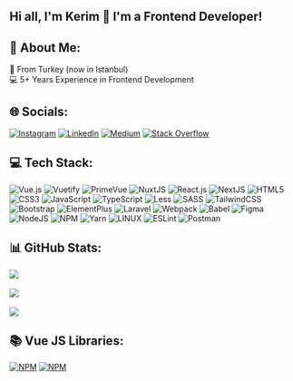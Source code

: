 ## Hi all, I'm Kerim 👋 I'm a Frontend Developer!

## 💫 About Me:
📍 From Turkey (now in Istanbul)
<br>
💻 5+ Years Experience in Frontend Development


## 🌐 Socials:
[![Instagram](https://img.shields.io/badge/Instagram-%23E4405F.svg?style=for-the-badge&logo=Instagram&logoColor=white)](https://instagram.com/_bearim_) 
[![LinkedIn](https://img.shields.io/badge/LinkedIn-%230077B5.svg?style=for-the-badge&logo=linkedin&logoColor=white)](https://www.linkedin.com/in/kerim-kuscu/)
[![Medium](https://img.shields.io/badge/Medium-000.svg?style=for-the-badge&logo=medium&logoColor=white)](https://medium.com/@kerimkuscu95)
[![Stack Overflow](https://img.shields.io/badge/stack%20overflow-fff.svg?style=for-the-badge&logo=stackoverflow&logoColor=orange)](https://stackoverflow.com/users/11022585/kerim-ku%c5%9fcu)


## 💻 Tech Stack:
![Vue.js](https://img.shields.io/badge/vuejs-%2335495e.svg?style=for-the-badge&logo=vuedotjs&logoColor=%234FC08D)
![Vuetify](https://img.shields.io/badge/Vuetify-1867C0?style=for-the-badge&logo=vuetify&logoColor=AEDDFF)
![PrimeVue](https://img.shields.io/badge/primevue-%234FC08D.svg?style=for-the-badge&logo=PrimeNG&logoColor=white)
![NuxtJS](https://img.shields.io/badge/Nuxt-black?style=for-the-badge&logo=nuxt.js&logoColor=white)
![React.js](https://img.shields.io/badge/reactjs-%2335495e.svg?style=for-the-badge&logo=react&logoColor=#61DAFB)
![NextJS](https://img.shields.io/badge/Next-black?style=for-the-badge&logo=next.js&logoColor=white)
![HTML5](https://img.shields.io/badge/html5-%23E34F26.svg?style=for-the-badge&logo=html5&logoColor=white) 
![CSS3](https://img.shields.io/badge/css3-%231572B6.svg?style=for-the-badge&logo=css3&logoColor=white) 
![JavaScript](https://img.shields.io/badge/javascript-%23323330.svg?style=for-the-badge&logo=javascript&logoColor=%23F7DF1E) 
![TypeScript](https://img.shields.io/badge/typescript-3178C6.svg?style=for-the-badge&logo=typescript&logoColor=white)
![Less](https://img.shields.io/badge/less-2B4C80?style=for-the-badge&logo=less&logoColor=white) 
![SASS](https://img.shields.io/badge/SASS-hotpink.svg?style=for-the-badge&logo=SASS&logoColor=white)
![TailwindCSS](https://img.shields.io/badge/tailwindcss-%2338B2AC.svg?style=for-the-badge&logo=tailwind-css&logoColor=white)
![Bootstrap](https://img.shields.io/badge/bootstrap-7952B3?style=for-the-badge&logo=bootstrap&logoColor=white)
![ElementPlus](https://img.shields.io/badge/elementplus-3f9eff?style=for-the-badge&logo=element&logoColor=fff)
![Laravel](https://img.shields.io/badge/laravel-FF2D20?style=for-the-badge&logo=laravel&logoColor=white)
![Webpack](https://img.shields.io/badge/webpack-%238DD6F9.svg?style=for-the-badge&logo=webpack&logoColor=black) 
![Babel](https://img.shields.io/badge/Babel-F9DC3e?style=for-the-badge&logo=babel&logoColor=black)
![Figma](https://img.shields.io/badge/figma-%23F24E1E.svg?style=for-the-badge&logo=figma&logoColor=white) 
![NodeJS](https://img.shields.io/badge/node.js-6DA55F?style=for-the-badge&logo=node.js&logoColor=white) 
![NPM](https://img.shields.io/badge/NPM-%23000000.svg?style=for-the-badge&logo=npm&logoColor=white) 
![Yarn](https://img.shields.io/badge/yarn-%232C8EBB.svg?style=for-the-badge&logo=yarn&logoColor=white) 
![LINUX](https://img.shields.io/badge/Linux-FCC624?style=for-the-badge&logo=linux&logoColor=black) 
![ESLint](https://img.shields.io/badge/ESLint-4B3263?style=for-the-badge&logo=eslint&logoColor=white)
![Postman](https://img.shields.io/badge/Postman-FF6C37?style=for-the-badge&logo=postman&logoColor=white)


## 📊 GitHub Stats:
![](https://github-readme-stats.vercel.app/api?username=kerimkuscu&theme=vue-dark&show_icons=true&hide_border=true&include_all_commits=true&count_private=true)<br/><br/>
![](https://github-readme-streak-stats.herokuapp.com/?user=kerimkuscu&theme=vue-dark&hide_border=true)<br/><br/>
![](https://github-readme-stats.vercel.app/api/top-langs/?username=kerimkuscu&theme=vue-dark&hide_border=true&include_all_commits=true&count_private=true&layout=compact)

## 📚 Vue JS Libraries:
[![NPM](https://nodei.co/npm/my-mask-library.png?downloads=true&downloadRank=true&stars=true)](https://nodei.co/npm/my-mask-library/)
[![NPM](https://nodei.co/npm/my-date-picker-library.png?downloads=true&downloadRank=true&stars=true)](https://nodei.co/npm/my-date-picker-library/)
